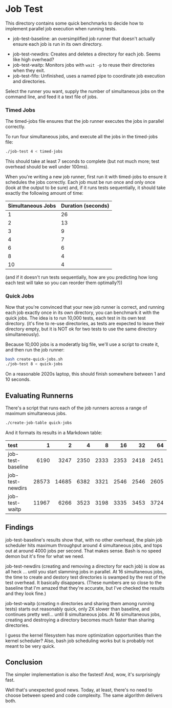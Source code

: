 # Job Test

This directory contains some quick benchmarks to decide how
to implement parallel job execution when running tests.

* job-test-baseline: an oversimplified job runner that doesn't actually ensure
  each job is run in its own directory.
- job-test-newdirs: Creates and deletes a directory for each job. Seems like high overhead?
- job-test-waitp: Monitors jobs with `wait -p` to reuse their directories when they exit.
- job-test-fifo: Unfinished, uses a named pipe to coordinate job execution and directories.

Select the runner you want, supply the number of simultaneous jobs on the command
line, and feed it a text file of jobs.

### Timed Jobs

The timed-jobs file ensures that the job runner executes the jobs
in parallel correctly.

To run four simultaneous jobs, and execute all the jobs in the timed-jobs file:

```bash
./job-test 4 < timed-jobs
```

This should take at least 7 seconds to complete (but not much more; test overhead should be well under 100ms).

When you're writing a new job runner, first run it with timed-jobs to
ensure it schedules the jobs correctly. Each job must be run once
and only once (look at the output to be sure) and, if it runs tests
sequentially, it should take exactly the following amount of time:

| Simultaneous Jobs | Duration (seconds) |
|-------------------|----------|
| 1                 | 26 |
| 2                 | 13 |
| 3                 | 9 |
| 4                 | 7 |
| 6                 | 6 |
| 8                 | 4 |
| 10                | 4 |

(and if it doesn't run tests sequentially, how are you predicting how
long each test will take so you can reorder them optimally?))

### Quick Jobs

Now that you're convinced that your new job runner is correct, and
running each job exactly once in its own directory, you can benchmark it
with the quick jobs. The idea is to run 10,000 tests, each test in its
 own test directory.  (it's fine to re-use directories, as tests are expected
to leave their directory empty, but it is NOT ok for two tests to use
the same directory simultaneously).

Because 10,000 jobs is a moderatly big file, we'll use a script to create it,
and then run the job runner:

```bash
bash create-quick-jobs.sh
./job-test 8 < quick-jobs
```

On a reasonable 2020s laptop, this should finish somewhere between 1
and 10 seconds.

## Evaluating Runnerns

There's a script that runs each of the job runners across a range
of maximum simultaneous jobs.

```bash
./create-job-table quick-jobs
```

And it formats its results in a Markdown table:

| test | 1 | 2 | 4 | 8 | 16 | 32 | 64 | 128 | 256 |
| :--- | ---: | ---: | ---: | ---: | ---: | ---: | ---: | ---: | ---: |
| job-test-baseline | 6190 | 3247 | 2350 | 2333 | 2353 | 2418 | 2451 | 2526 | 2629 |
| job-test-newdirs | 28573 | 14685 | 6382 | 3321 | 2546 | 2546 | 2605 | 2677 | 2746 |
| job-test-waitp | 11967 | 6266 | 3523 | 3198 | 3335 | 3453 | 3724 | 4158 | 5168 |

## Findings

job-test-baseline's results show that, with no other overhead, the plain job scheduler
hits maximum throughput around 4 simultaneous jobs, and tops out at around
4000 jobs per second. That makes sense. Bash is no speed demon but it's
fine for what we need.

job-test-newdirs (creating and removing a directory for each job)
is slow as all heck ... until you start slamming jobs in parallel.
At 16 simultaneous jobs, the time to create and destory test directories
is swamped by the rest of the test overhead. It basically disappears.
(These numbers are so close to the baseline that I'm amazed that they're accurate,
but I've checked the results and they look fine.)

job-test-waitp (creating n directories and sharing them among running tests)
starts out reasonably quick, only 2X slower than baseline, and continues
pretty well... until 8 simultaneous jobs. At 16 simultaneous jobs, creating and
destroying a directory becomes much faster than sharing directories.

I guess the kernel filesystem has more optimization opportunities than the
kernel scheduler? Also, bash job scheduling works but is probably not meant
to be very quick.

## Conclusion

The simpler implementation is also the fastest! And, wow, it's surprisingly fast.

Well that's unexpected good news. Today, at least, there's no need to choose between
speed and code complexity. The same algorithm delivers both.
